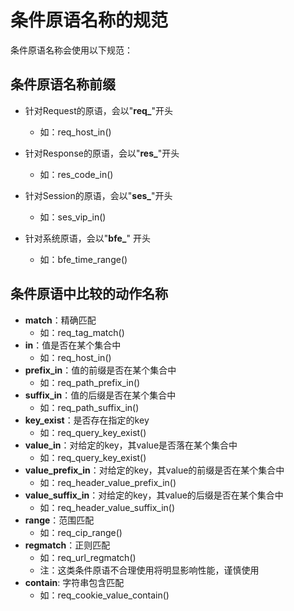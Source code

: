 # 条件原语名称的规范

条件原语名称会使用以下规范：

## 条件原语名称前缀
- 针对Request的原语，会以"**req_**"开头
    - 如：req_host_in()

- 针对Response的原语，会以"**res_**"开头
    - 如：res_code_in()

- 针对Session的原语，会以"**ses_**"开头
    - 如：ses_vip_in()

- 针对系统原语，会以"**bfe_**" 开头
    - 如：bfe_time_range()

## 条件原语中比较的动作名称
- **match**：精确匹配
    - 如：req_tag_match()
- **in**：值是否在某个集合中
    - 如：req_host_in()
- **prefix_in**：值的前缀是否在某个集合中
    - 如：req_path_prefix_in()
- **suffix_in**：值的后缀是否在某个集合中
    - 如：req_path_suffix_in()
- **key_exist**：是否存在指定的key
    - 如：req_query_key_exist()
- **value_in**：对给定的key，其value是否落在某个集合中
    - 如：req_query_key_exist()
- **value_prefix_in**：对给定的key，其value的前缀是否在某个集合中
    - 如：req_header_value_prefix_in()
- **value_suffix_in**：对给定的key，其value的后缀是否在某个集合中
    - 如：req_header_value_suffix_in()
- **range**：范围匹配
    - 如：req_cip_range()
- **regmatch**：正则匹配
    - 如：req_url_regmatch()
    - 注：这类条件原语不合理使用将明显影响性能，谨慎使用
- **contain**: 字符串包含匹配
    - 如：req_cookie_value_contain()
